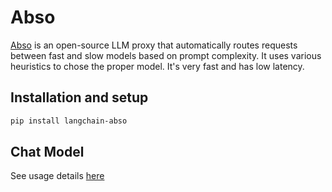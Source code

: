 # Abso

[Abso](https://abso.ai/#router) is an open-source LLM proxy that automatically routes requests between fast and slow models based on prompt complexity. It uses various heuristics to chose the proper model. It's very fast and has low latency.


## Installation and setup

```bash
pip install langchain-abso
```

## Chat Model

See usage details [here](/LangChain/langchain_docs/integrations/chat/abso)
